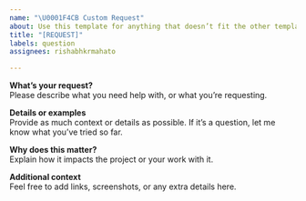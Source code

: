 ```yaml
---
name: "\U0001F4CB Custom Request"
about: Use this template for anything that doesn’t fit the other templates.
title: "[REQUEST]"
labels: question
assignees: rishabhkrmahato

---
```


**What’s your request?**  
Please describe what you need help with, or what you’re requesting.

**Details or examples**  
Provide as much context or details as possible. If it’s a question, let me know what you’ve tried so far.

**Why does this matter?**  
Explain how it impacts the project or your work with it.

**Additional context**  
Feel free to add links, screenshots, or any extra details here.
